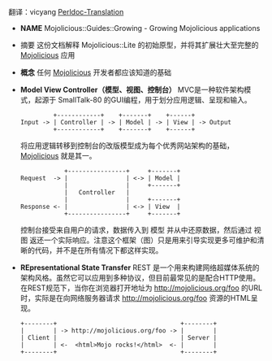 翻译：vicyang
[Perldoc-Translation](https://github.com/vicyang/Mojo-Usage)

* __NAME__
  Mojolicious::Guides::Growing - Growing Mojolicious applications

* 摘要
  这份文档解释 Mojolicious::Lite 的初始原型，并将其扩展壮大至完整的 [Mojolicious](https://metacpan.org/pod/Mojolicious) 应用

* __概念__
  任何 [Mojolicious](https://metacpan.org/pod/Mojolicious) 开发者都应该知道的基础

* __Model View Controller（模型、视图、控制台）__
  MVC是一种软件架构模式，起源于 SmallTalk-80 的GUI编程，用于划分应用逻辑、呈现和输入。
  ```
           +------------+    +-------+    +------+
  Input -> | Controller | -> | Model | -> | View | -> Output
           +------------+    +-------+    +------+
  ```

  将应用逻辑转移到控制台的改版模型成为每个优秀网站架构的基础，[Mojolicious](https://metacpan.org/pod/Mojolicious) 就是其一。
  ```
              +----------------+     +-------+
  Request  -> |                | <-> | Model |
              |                |     +-------+
              |   Controller   |
              |                |     +-------+
  Response <- |                | <-> | View  |
              +----------------+     +-------+
  ```

  控制台接受来自用户的请求，数据传入到 模型 并从中还原数据，然后通过 视图 返还一个实际响应。注意这个框架（图）只是用来引导实现更多可维护和清晰的代码，并不是在所有情况下都这样实现。

* __REpresentational State Transfer__
  REST 是一个用来构建网络超媒体系统的架构风格。虽然它可以应用到多种协议，但目前最常见的是配合HTTP使用。在REST规范下，当你在浏览器打开地址为 http://mojolicious.org/foo 的URL时，实际是在向网络服务器请求 http://mojolicious.org/foo 资源的HTML呈现。

  ```
  +--------+                                  +--------+
  |        | -> http://mojolicious.org/foo -> |        |
  | Client |                                  | Server |
  |        | <-  <html>Mojo rocks!</html>  <- |        |
  +--------+                                  +--------+
  ```

  


  


